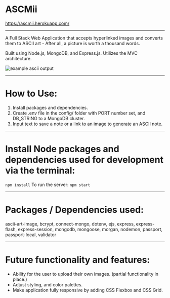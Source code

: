 # ASCMii
https://ascmii.herokuapp.com/

---
A Full Stack Web Application that accepts hyperlinked images and converts them to ASCII art - After all, a picture is worth a thousand words.

Built using Node.js, MongoDB, and Express.js. Utilizes the MVC architecture. 


![example ascii output](https://i.ibb.co/6wX4f88/Screen-Shot-2022-09-06-at-3-50-22-PM.png)


---
# How to Use:
1. Install packages and dependencies.
2. Create .env file in the config/ folder with PORT number set, and DB_STRING to a MongoDB cluster.
3. Input text to save a note or a link to an image to generate an ASCII note.

---
# Install Node packages and dependencies used for development via the terminal:
`npm install` To run the server: `npm start`

---
# Packages / Dependencies used:
ascii-art-image, bcrypt, connect-mongo, dotenv, ejs, express, express-flash, express-session, mongodb, mongoose, morgan, nodemon, passport, passport-local, validator

---
# Future functionality and features:
- Ability for the user to upload their own images. (partial functionality in place.)
- Adjust styling, and color palettes.
- Make application fully responsive by adding CSS Flexbox and CSS Grid.
